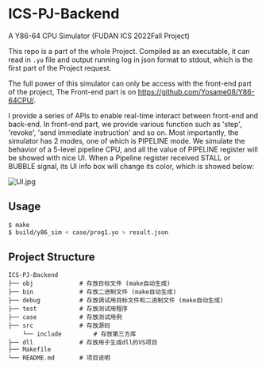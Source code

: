 # ICS-PJ-Backend

A Y86-64 CPU Simulator (FUDAN ICS 2022Fall Project)

This repo is a part of the whole Project. 
Compiled as an executable, it can read in `.yo` file and output running log in json format to stdout, which is the first part of the Project request.

The full power of this simulator can only be access with the front-end part of the project, The Front-end part is on <https://github.com/Yosame08/Y86-64CPU/>.

I provide a series of APIs to enable real-time interact between front-end and back-end. In front-end part, we provide various function such as 'step', 'revoke', 'send immediate instruction' and so on. 
Most importantly, the simulator has 2 modes, one of which is PIPELINE mode. We simulate the behavior of a 5-level pipeline CPU, and all the value of PIPELINE register will be showed with nice UI. When a Pipeline register received STALL or BUBBLE signal, its UI info box will change its color, which is showed below:

![UI.jpg](https://i.imgtg.com/2023/02/22/st7LM.jpg)

## Usage

```sh
$ make
$ build/y86_sim < case/prog1.yo > result.json
```

## Project Structure

```text
ICS-PJ-Backend
├── obj             # 存放目标文件 (make自动生成)
├── bin             # 存放二进制文件 (make自动生成)
├── debug           # 存放调试用目标文件和二进制文件 (make自动生成)
├── test            # 存放测试用程序
├── case            # 存放测试用例
├── src             # 存放源码
    └── include         # 存放第三方库
├── dll             # 存放用于生成dll的VS项目
├── Makefile
└── README.md       # 项目说明
```
